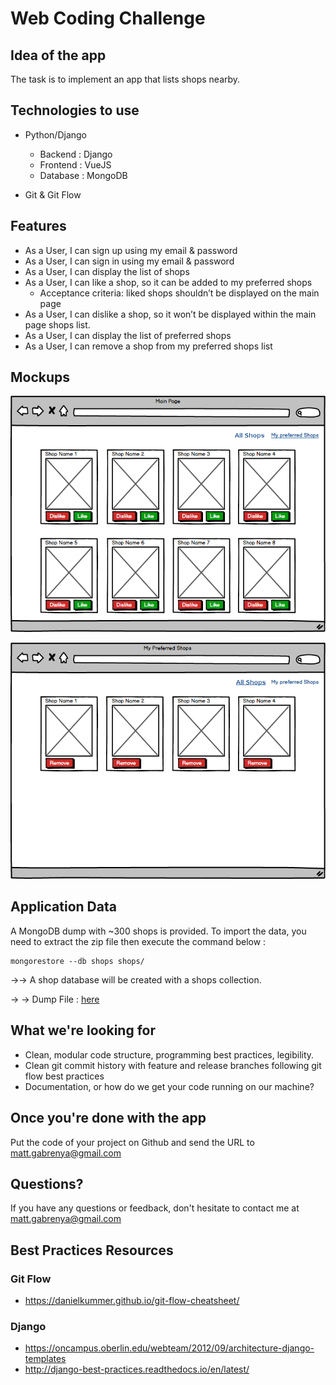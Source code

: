 # Web Coding Challenge

## Idea of the app
The task is to implement an app that lists shops nearby.


## Technologies to use

- Python/Django
  - Backend : Django
  - Frontend : VueJS
  - Database : MongoDB

- Git & Git Flow


## Features
- As a User, I can sign up using my email & password
- As a User, I can sign in using my email & password
- As a User, I can display the list of shops
- As a User, I can like a shop, so it can be added to my preferred shops
  - Acceptance criteria: liked shops shouldn’t be displayed on the main page
- As a User, I can dislike a shop, so it won’t be displayed within the main page shops list.
- As a User, I can display the list of preferred shops
- As a User, I can remove a shop from my preferred shops list


## Mockups


![Main Page - List of shops sorted by popularity (popularity is the number of users who "like" the shop)](all_shops.png)




![My Preferred Shop page - List of my "liked" shops](my_preferred_shops.png)




## Application Data

A MongoDB dump with ~300 shops is provided. To import the data, you need to extract the zip file then execute the command below :


    mongorestore --db shops shops/

→→ A shop database will be created with a shops collection.

→ → Dump File : [here](dump-shops.zip)



## What we're looking for
- Clean, modular code structure, programming best practices, legibility.
- Clean git commit history with feature and release branches following git flow best practices
- Documentation, or how do we get your code running on our machine?


## Once you're done with the app

Put the code of your project on Github and send the URL to matt.gabrenya@gmail.com


## Questions?

If you have any questions or feedback, don't hesitate to contact me at matt.gabrenya@gmail.com


## Best Practices Resources

### Git Flow
- https://danielkummer.github.io/git-flow-cheatsheet/

### Django
- https://oncampus.oberlin.edu/webteam/2012/09/architecture-django-templates
- http://django-best-practices.readthedocs.io/en/latest/

